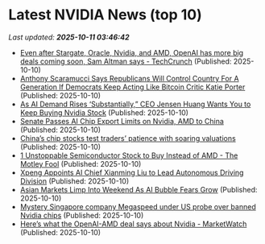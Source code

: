 # Latest NVIDIA News (top 10)
_Last updated: **2025-10-11 03:46:42**_

- [Even after Stargate, Oracle, Nvidia, and AMD, OpenAI has more big deals coming soon, Sam Altman says - TechCrunch](https://slashdot.org/firehose.pl?op=view&amp;id=179737458) (Published: 2025-10-10)
- [Anthony Scaramucci Says Republicans Will Control Country For A Generation If Democrats Keep Acting Like Bitcoin Critic Katie Porter](https://finance.yahoo.com/news/anthony-scaramucci-says-republicans-control-033109119.html) (Published: 2025-10-10)
- [As AI Demand Rises ‘Substantially,” CEO Jensen Huang Wants You to Keep Buying Nvidia Stock](https://biztoc.com/x/9a60df07067c05de) (Published: 2025-10-10)
- [Senate Passes AI Chip Export Limits on Nvidia, AMD to China](https://biztoc.com/x/bfad7d0d3e329a5f) (Published: 2025-10-10)
- [China’s chip stocks test traders’ patience with soaring valuations](https://biztoc.com/x/8a67698b5ad21344) (Published: 2025-10-10)
- [1 Unstoppable Semiconductor Stock to Buy Instead of AMD - The Motley Fool](https://slashdot.org/firehose.pl?op=view&amp;id=179737234) (Published: 2025-10-10)
- [Xpeng Appoints AI Chief Xianming Liu to Lead Autonomous Driving Division](http://technode.com/2025/10/10/xpeng-appoints-ai-chief-xianming-liu-to-lead-autonomous-driving-division/) (Published: 2025-10-10)
- [Asian Markets Limp Into Weekend As AI Bubble Fears Grow](https://www.ibtimes.com/asian-markets-limp-weekend-ai-bubble-fears-grow-3786418) (Published: 2025-10-10)
- [Mystery Singapore company Megaspeed under US probe over banned Nvidia chips](https://www.straitstimes.com/business/companies-markets/mystery-singapore-based-company-megaspeed-under-us-probe-over-banned-nvidia-chips) (Published: 2025-10-10)
- [Here’s what the OpenAI-AMD deal says about Nvidia - MarketWatch](https://slashdot.org/firehose.pl?op=view&amp;id=179736468) (Published: 2025-10-10)
